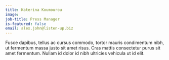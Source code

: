 ```yaml
---
title: Katerina Koumourou
image: 
job-title: Press Manager
is-featured: false
email: alex.john@listen-up.biz
---
```


Fusce dapibus, tellus ac cursus commodo, tortor mauris condimentum nibh, ut fermentum massa justo sit amet risus. Cras mattis consectetur purus sit amet fermentum. Nullam id dolor id nibh ultricies vehicula ut id elit.